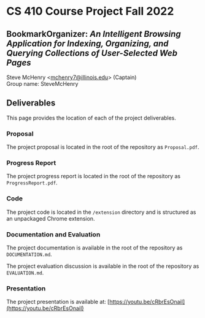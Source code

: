 # CS 410 Course Project Fall 2022
## BookmarkOrganizer: *An Intelligent Browsing Application for Indexing, Organizing, and Querying Collections of User-Selected Web Pages*

Steve McHenry <<mchenry7@illinois.edu>> (Captain)\
Group name: SteveMcHenry

## Deliverables
This page provides the location of each of the project deliverables.

### Proposal
The project proposal is located in the root of the repository as `Proposal.pdf`.

### Progress Report
The project progress report is located in the root of the repository as `ProgressReport.pdf`.

### Code
The project code is located in the `/extension` directory and is structured as an unpackaged Chrome extension.

### Documentation and Evaluation
The project documentation is available in the root of the repository as `DOCUMENTATION.md`.

The project evaluation discussion is available in the root of the repository as `EVALUATION.md`.

### Presentation
The project presentation is available at: [https://youtu.be/cRbrEsOnaiI](https://youtu.be/cRbrEsOnaiI)